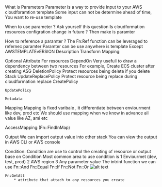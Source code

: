 
What is Parameters
	Parameter is a way to provide input to your AWS cloudforamtion template
		Some input can not be determine ahead of time,
		You want to re-use template 
		
		
When to use parameter ?
	Ask yourself this question
		Is cloudformation resources configration change in future ?
		Then make is paramter
		
		
How to reference a paramter ?
	The Fn:Ref function can be leveraged to refernec paramter 
	Paramter can be use anywhere is template
	Except 
		AWSTEMPLATEvERSION
		Description
		Transform
		Mapping
		
		
		
		
Optional Attribute For resources
	DependOn
		Very usefull to draw a dependency between two resources
		For example, Create ECS cluster after creating ASG
	DeletionPolicy
		Protect resources being delete if you delete Stack
	UpdateReplacePolicy
		Protect resource being replace during cloudformation replace
	CreatePolicy
		
	UpdatePolicy
	
	Metadata
		
		
		
		
Mapping 
	Mapping is fixed varibale , it differentiate between enviourment like dev, prod etc
	We should use mapping when we know in advance all value like AZ, ami etc
	
	
AccessMapping (Fn::FindInMap)
	
	
	
	
Output
	We can import output value into other stack
	You can view the output in AWS CLI or AWS console
	


Condition:
	Condition are use to control the creating of resource or output base on Condition
	Most common area to use condition is 
		1 Enviourmet (dev, test, prod)
		2 AWS region
		3 Any parameter value
	The intrint function we can use 
		Fn::And
		Fn::Equal
		Fn::If
		Fn::Not
		Fn::Or
![alt text]("./img/1.png")


	Fn:GetAtt 
		* attribute that attach to any resources you create

